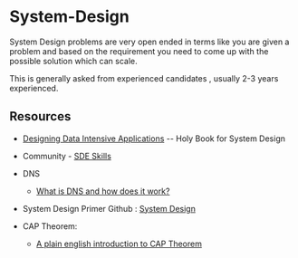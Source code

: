 # System-Design

System Design problems are very open ended in terms like you are given a problem and based on  the requirement you need to come up with the possible solution which can scale.

This is generally asked from experienced candidates , usually 2-3 years experienced. 


## Resources

* <a href="https://github.com/jeffrey-xiao/papers/blob/master/textbooks/designing-data-intensive-applications.pdf">Designing Data Intensive Applications</a> -- Holy Book for System Design 

* Community - <a href = "https://www.sdeskills.com/" >SDE Skills </a>

* DNS 
    * <a href ="https://www.youtube.com/watch?v=mpQZVYPuDGU">What is DNS and how does it work?</a>

* System Design Primer Github :  <a href="https://github.com/donnemartin/system-design-primer"> System Design </a>

* CAP Theorem:
    * [A plain english introduction to CAP Theorem](http://ksat.me/a-plain-english-introduction-to-cap-theorem)